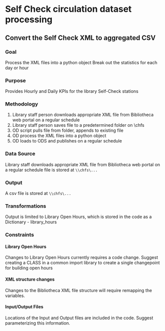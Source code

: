 # Self Check circulation dataset processing

## Convert the Self Check XML to aggregated CSV

### Goal 
Process the XML files into a python object
Break out the statistics for each day or hour 

### Purpose 
Provides Hourly and Daily KPIs for the library Self-Check stations

### Methodology 
1. Library staff person downloads appropriate XML file from Bibliotheca web portal on a regular schedule
2. Library staff person saves file to a predetermined folder on \\chfs
3. OD script pulls file from folder, appends to existing file
4. OD process the XML files into a python object 
5. OD loads to ODS and publishes on a regular schedule

### Data Source
Library staff downloads appropriate XML file from Bibliotheca web portal on a regular schedule
file is stored at ```\\chfs\...```
### Output 
A csv file is stored at ```\\chfs\...```
### Transformations
Output is limited to Library Open Hours, which is stored in the code as a Dictionary - library_hours

### Constraints
#### Library Open Hours
Changes to Library Open Hours currently requires a code change.
Suggest creating a CLASS in a common import library to create a single changepoint for building open hours
#### XML structure changes
Changes to the Bibliotheca XML file structure will require remapping the variables.
#### Input/Output Files
Locations of the Input and Output files are included in the code. Suggest parameterizing this information.
